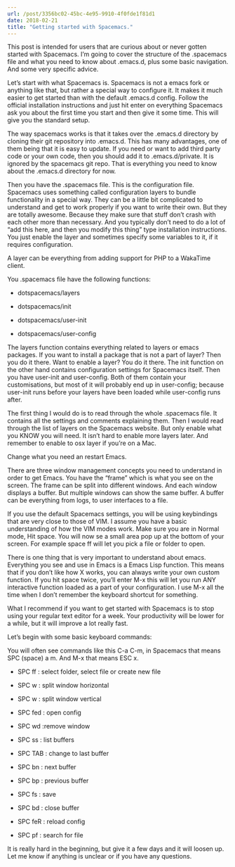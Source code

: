 ```yaml
---
url: /post/3356bc02-45bc-4e95-9910-4f0fde1f81d1
date: 2018-02-21
title: "Getting started with Spacemacs."
---
```


This post is intended for users that are curious about or never gotten started with Spacemacs. I&#8217;m going to cover the structure of the .spacemacs file and what you need to know about .emacs.d, plus some basic navigation. And some very specific advice.



Let&#8217;s start with what Spacemacs is. Spacemacs is not a emacs fork or anything like that, but rather a special way to configure it. It makes it much easier to get started than with the default .emacs.d config. Follow the official installation instructions and just hit enter on everything Spacemacs ask you about the first time you start and then give it some time. This will give you the standard setup.



The way spacemacs works is that it takes over the .emacs.d directory by cloning their git repository into .emacs.d. This has many advantages, one of them being that it is easy to update. If you need or want to add third party code or your own code, then you should add it to .emacs.d/private. It is ignored by the spacemacs git repo. That is everything you need to know about the .emacs.d directory for now.



Then you have the .spacemacs file. This is the configuration file. Spacemacs uses something called configuration layers to bundle functionality in a special way. They can be a little bit complicated to understand and get to work properly if you want to write their own. But they are totally awesome. Because they make sure that stuff don&#8217;t crash with each other more than necessary. And you typically don&#8217;t need to do a lot of &#8220;add this here, and then you modify this thing&#8221; type installation instructions. You just enable the layer and sometimes specify some variables to it, if it requires configuration.



A layer can be everything from adding support for PHP to a WakaTime client.



You .spacemacs file have the following functions:



  * dotspacemacs/layers

  * dotspacemacs/init

  * dotspacemacs/user-init

  * dotspacemacs/user-config



The layers function contains everything related to layers or emacs packages. If you want to install a package that is not a part of layer? Then you do it there. Want to enable a layer? You do it there. The init function on the other hand contains configuration settings for Spacemacs itself. Then you have user-init and user-config. Both of them contain your customisations, but most of it will probably end up in user-config; because user-init runs before your layers have been loaded while user-config runs after.



The first thing I would do is to read through the whole .spacemacs file. It contains all the settings and comments explaining them. Then I would read through the list of layers on the Spacemacs website. But only enable what you KNOW you will need. It isn&#8217;t hard to enable more layers later. And remember to enable to osx layer if you&#8217;re on a Mac.



Change what you need an restart Emacs.



There are three window management concepts you need to understand in order to get Emacs. You have the &#8220;frame&#8221; which is what you see on the screen. The frame can be split into different windows. And each window displays a buffer. But multiple windows can show the same buffer. A buffer can be everything from logs, to user interfaces to a file.



If you use the default Spacemacs settings, you will be using keybindings that are very close to those of VIM. I assume you have a basic understanding of how the VIM modes work. Make sure you are in Normal mode, Hit space. You will now se a small area pop up at the bottom of your screen. For example space ff will let you pick a file or folder to open.



There is one thing that is very important to understand about emacs. Everything you see and use in Emacs is a Emacs Lisp function. This means that if you don&#8217;t like how X works, you can always write your own custom function. If you hit space twice, you&#8217;ll enter M-x this will let you run ANY interactive function loaded as a part of your configuration. I use M-x all the time when I don&#8217;t remember the keyboard shortcut for something.



What I recommend if you want to get started with Spacemacs is to stop using your regular text editor for a week. Your productivity will be lower for a while, but it will improve a lot really fast.



Let&#8217;s begin with some basic keyboard commands:



You will often see commands like this C-a C-m, in Spacemacs that means SPC (space) a m. And M-x that means ESC x.



  * SPC ff : select folder, select file or create new file

  * SPC w : split window horizontal

  * SPC w : split window vertical

  * SPC fed : open config

  * SPC wd :remove window

  * SPC ss : list buffers

  * SPC TAB : change to last buffer

  * SPC bn : next buffer

  * SPC bp : previous buffer

  * SPC fs : save

  * SPC bd : close buffer

  * SPC feR : reload config

  * SPC pf : search for file



It is really hard in the beginning, but give it a few days and it will loosen up. Let me know if anything is unclear or if you have any questions.